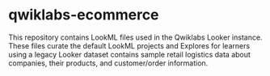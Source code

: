 # qwiklabs-ecommerce
This repository contains LookML files used in the Qwiklabs Looker instance. These files curate the default LookML projects and Explores for learners using a legacy Looker dataset contains sample retail logistics data about companies, their products, and customer/order information. 
